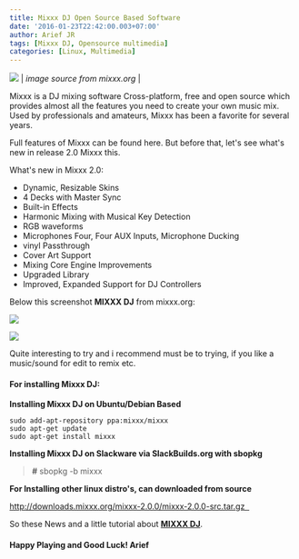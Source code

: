 ```yaml
---
title: Mixxx DJ Open Source Based Software
date: '2016-01-23T22:42:00.003+07:00'
author: Arief JR
tags: [Mixxx DJ, Opensource multimedia]
categories: [Linux, Multimedia]
---
```


![](http://3.bp.blogspot.com/-h6rcaOeJhRk/VqOaOx0ZuMI/AAAAAAAAC4w/I3qxGPZv3GY/s1600/feature_waveform-2.0.png)
| _image source from mixxx.org_ |

Mixxx is a DJ mixing software Cross-platform, free and open source which provides almost all the features you need to create your own music mix. Used by professionals and amateurs, Mixxx has been a favorite for several years.  

Full features of Mixxx can be found here. But before that, let's see what's new in release 2.0 Mixxx this.  

What's new in Mixxx 2.0:  

* Dynamic, Resizable Skins
* 4 Decks with Master Sync
* Built-in Effects
* Harmonic Mixing with Musical Key Detection     
* RGB waveforms
* Microphones Four, Four AUX Inputs, Microphone Ducking     
* vinyl Passthrough
* Cover Art Support
* Mixing Core Engine Improvements
* Upgraded Library
* Improved, Expanded Support for DJ Controllers

Below this screenshot **MIXXX DJ** from mixxx.org:

![](http://2.bp.blogspot.com/-PPWUQCVMZvI/VqOdcTUCX4I/AAAAAAAAC48/KaGFT7AwOAI/s1600/skins-2.0.png)

![](http://4.bp.blogspot.com/-rCbNEWJfDuE/VqOdeIt_MmI/AAAAAAAAC5E/K_H7eELDl8o/s1600/feature_library-2.0.png)

Quite interesting to try and i recommend must be to trying, if you like a music/sound for edit to remix etc.

#### For installing Mixxx DJ:

**Installing Mixxx DJ on Ubuntu/Debian Based**  

```
sudo add-apt-repository ppa:mixxx/mixxx  
sudo apt-get update  
sudo apt-get install mixxx
```

**Installing Mixxx DJ on Slackware via SlackBuilds.org with sbopkg**  

> **#** sbopkg -b mixxx  

**For Installing other linux distro's, can downloaded from source** 

http://downloads.mixxx.org/mixxx-2.0.0/mixxx-2.0.0-src.tar.gz    

So these News and a little tutorial about [**MIXXX DJ**](https://tuxnoob.com/tags/multimedia).
#### Happy Playing and Good Luck! Arief